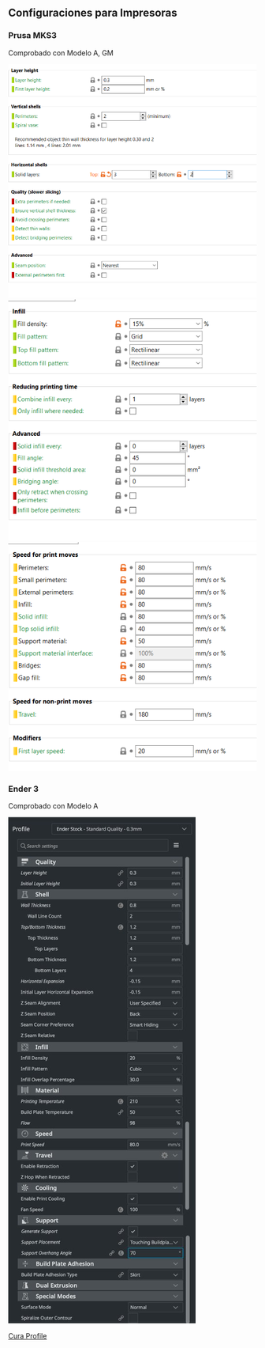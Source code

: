 ## Configuraciones para Impresoras

### Prusa MKS3

Comprobado con Modelo A, GM

![](configs/Prusa_MKS3/1.png)
![](configs/Prusa_MKS3/2.png)
![](configs/Prusa_MKS3/3.png)

### Ender 3

Comprobado con Modelo A

![](configs/Ender3/1_Modelo_A.jpg)

[Cura Profile](configs/Ender3/Ender_Stock.curaprofile)


